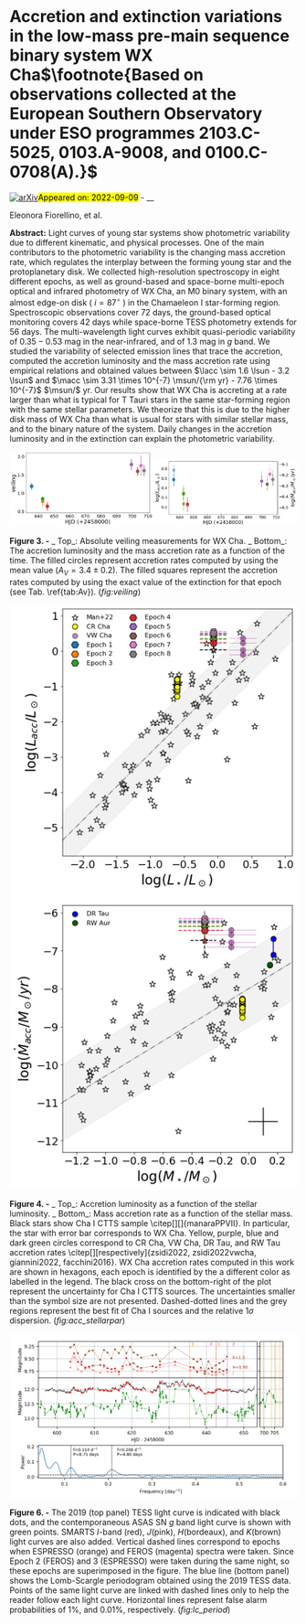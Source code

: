 <div class="macros" style="visibility:hidden;">
$\newcommand{\ensuremath}{}$
$\newcommand{\xspace}{}$
$\newcommand{\object}[1]{\texttt{#1}}$
$\newcommand{\farcs}{{.}''}$
$\newcommand{\farcm}{{.}'}$
$\newcommand{\arcsec}{''}$
$\newcommand{\arcmin}{'}$
$\newcommand{\ion}[2]{#1#2}$
$\newcommand{\textsc}[1]{\textrm{#1}}$
$\newcommand{\hl}[1]{\textrm{#1}}$
$\newcommand{\footnote}[1]{}$
$\newcommand{\vdag}{(v)^\dagger}$
$\newcommand$
$\newcommand$
$\newcommand{\avWX}{2.75\pm0.75}$
$\newcommand{\lsun}{\mbox{L}_\odot}$
$\newcommand{\rsun}{\mbox{R}_\odot}$
$\newcommand{\msun}{\mbox{M}_\odot}$
$\newcommand{\lacc}{L_{\rm acc}}$
$\newcommand{\macc}{\dot{M}_{\rm acc}}$
$\newcommand{\lstar}{L_\star}$
$\newcommand{\mstar}{M_\star}$
$\newcommand{\rstar}{R_\star}$
$\newcommand{\teff}{T_{\rm eff}}$
$\newcommand{\lbol}{L_{\rm bol}}$
$\newcommand{\zsg}[1]{\textcolor{green}{[GZs: #1]}}$</div>

<div class="macros" style="visibility:hidden;">
$\newcommand{\ensuremath}{}$
$\newcommand{\xspace}{}$
$\newcommand{\object}[1]{\texttt{#1}}$
$\newcommand{\farcs}{{.}''}$
$\newcommand{\farcm}{{.}'}$
$\newcommand{\arcsec}{''}$
$\newcommand{\arcmin}{'}$
$\newcommand{\ion}[2]{#1#2}$
$\newcommand{\textsc}[1]{\textrm{#1}}$
$\newcommand{\hl}[1]{\textrm{#1}}$
$\newcommand{\footnote}[1]{}$
$\newcommand{\vdag}{(v)^\dagger}$
$\newcommand$
$\newcommand$
$\newcommand{\avWX}{2.75\pm0.75}$
$\newcommand{\lsun}{\mbox{L}_\odot}$
$\newcommand{\rsun}{\mbox{R}_\odot}$
$\newcommand{\msun}{\mbox{M}_\odot}$
$\newcommand{\lacc}{L_{\rm acc}}$
$\newcommand{\macc}{\dot{M}_{\rm acc}}$
$\newcommand{\lstar}{L_\star}$
$\newcommand{\mstar}{M_\star}$
$\newcommand{\rstar}{R_\star}$
$\newcommand{\teff}{T_{\rm eff}}$
$\newcommand{\lbol}{L_{\rm bol}}$
$\newcommand{\zsg}[1]{\textcolor{green}{[GZs: #1]}}$</div>



<div id="title">

# Accretion and extinction variations in the low-mass pre-main sequence binary system WX Cha$\footnote{Based on observations collected at the European Southern Observatory under ESO programmes 2103.C-5025, 0103.A-9008, and 0100.C-0708(A).}$

</div>
<div id="comments">

[![arXiv](https://img.shields.io/badge/arXiv-2209.04304-b31b1b.svg)](https://arxiv.org/abs/2209.04304)<mark>Appeared on: 2022-09-09</mark> - __

</div>
<div id="authors">

Eleonora Fiorellino, et al.

</div>
<div id="abstract">

**Abstract:** Light curves of young star systems show photometric variability due to different kinematic, and physical processes.  One of the main contributors to the photometric variability is the changing mass accretion rate, which regulates the interplay between the forming young star and the protoplanetary disk.  We collected high-resolution spectroscopy in eight different epochs, as well as ground-based and space-borne multi-epoch optical and infrared photometry of WX Cha, an M0 binary system, with an almost edge-on disk ( $i =87^\circ$ ) in the Chamaeleon I star-forming region.  Spectroscopic observations cover 72 days, the ground-based optical monitoring covers 42 days while space-borne TESS photometry extends for 56 days.  The multi-wavelength light curves exhibit quasi-periodic variability of $0.35-0.53$ mag in the near-infrared, and of 1.3 mag in $g$ band. We studied the variability of selected emission lines that trace the accretion, computed the accretion luminosity and the mass accretion rate using empirical relations and obtained values between $\lacc \sim 1.6   \lsun   -   3.2   \lsun$ and $\macc \sim 3.31 \times 10^{-7}  \msun/{\rm yr}   -   7.76 \times 10^{-7}$ $\msun/$ yr.  Our results show that WX Cha is accreting at a rate larger than what is typical for T Tauri stars in the same star-forming region with the same stellar parameters. We theorize that this is due to the higher disk mass of WX Cha than what is usual for stars with similar stellar mass, and to the binary nature of the system.  Daily changes in the accretion luminosity and in the extinction can explain the photometric variability.

</div>

<div id="div_fig1">

<img src="tmp_2209.04304/./veiling_time_mine_Av_mean_peter.png" alt="Fig3.1" width="50%"/><img src="tmp_2209.04304/./Lacc_time_Av_mean_peter.png" alt="Fig3.2" width="50%"/>

**Figure 3. -** _ Top_: Absolute veiling measurements for WX Cha.
    _ Bottom_: The accretion luminosity and the mass accretion rate as a function of the time. The filled circles represent accretion rates computed by using the mean value ($A_V = 3.4 \pm 0.2$). The filled squares represent the accretion rates computed by using the exact value of the extinction for that epoch (see Tab. \ref{tab:Av}). (*fig:veiling*)

</div>
<div id="div_fig2">

<img src="tmp_2209.04304/./Lacc_Lstar_comparison_Av_mean_peter.png" alt="Fig4" width="100%"/>

**Figure 4. -** _ Top_: Accretion luminosity as a function of the stellar luminosity. _ Bottom_: Mass accretion rate as a function of the stellar mass. Black stars show Cha I CTTS sample \citep[][]{manaraPPVII}. In particular, the star with error bar corresponds to WX Cha.
    Yellow, purple, blue and dark green circles correspond to CR Cha, VW Cha, DR Tau, and RW Tau accretion rates \citep[][respectively]{zsidi2022, zsidi2022vwcha, giannini2022, facchini2016}. WX Cha accretion rates computed in this work are shown in hexagons, each epoch is identified by the a different color as labelled in the legend. The black cross on the bottom-right of the plot represent the uncertainty for Cha I CTTS sources. The uncertainties smaller than the symbol size are not presented. Dashed-dotted lines and the grey regions represent the best fit of Cha I sources and the relative $1\sigma$ dispersion.  (*fig:acc_stellarpar*)

</div>
<div id="div_fig3">

<img src="tmp_2209.04304/./wxcha_lc_period.png" alt="Fig6" width="100%"/>

**Figure 6. -** The 2019 (top panel) TESS light curve is indicated with black dots, and the contemporaneous ASAS SN $g$ band light curve is shown with green points. SMARTS $I$-band (red), $J$(pink), $H$(bordeaux), and $K$(brown) light curves are also added.
    Vertical dashed lines correspond to epochs when ESPRESSO (orange) and FEROS (magenta) spectra were taken. Since Epoch 2 (FEROS) and 3 (ESPRESSO) were taken during the same night, so these epochs are superimposed in the figure.
    The blue line (bottom panel) shows the Lomb-Scargle periodogram obtained using the 2019 TESS data. Points of the same light curve are linked with dashed lines only to help the reader follow each light curve. Horizontal lines represent false alarm probabilities of 1\%, and 0.01\%, respectively. (*fig:lc_period*)

</div>